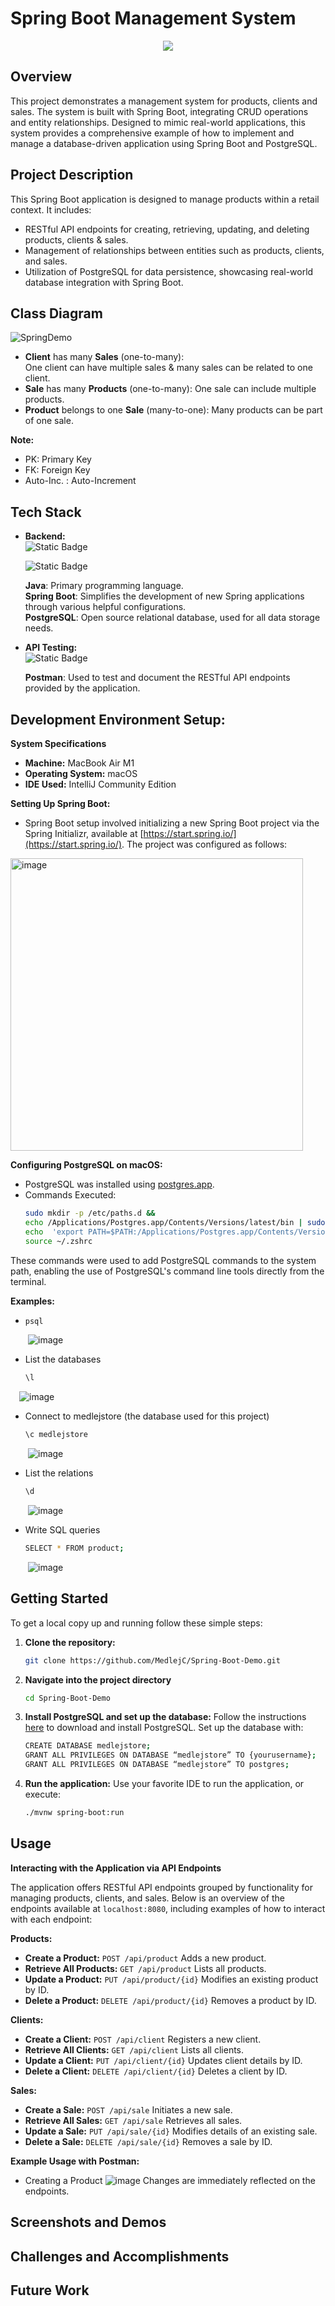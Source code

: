 # Spring Boot Management System

<p align="center"> 
<img src="https://skillicons.dev/icons?i=java,spring,postgresql,postman,idea"/>
</p>


## Overview
This project demonstrates a management system for products, clients and sales. The system is built with Spring Boot, integrating CRUD operations and entity relationships. Designed to mimic real-world applications, this system provides a comprehensive example of how to implement and manage a database-driven application using Spring Boot and PostgreSQL.

## Project Description
This Spring Boot application is designed to manage products within a retail context. It includes:
- RESTful API endpoints for creating, retrieving, updating, and deleting products, clients & sales.
- Management of relationships between entities such as products, clients, and sales.
- Utilization of PostgreSQL for data persistence, showcasing real-world database integration with Spring Boot.

## Class Diagram

![SpringDemo](https://github.com/MedlejC/Spring-Boot-Demo/assets/127014173/ba93fc06-d247-4148-b2a8-340ca1cf66a7)

- **Client** has many **Sales** (one-to-many):  
  One client can have multiple sales & many sales can be related to one client.
- **Sale** has many **Products** (one-to-many):
  One sale can include multiple products.
- **Product** belongs to one **Sale** (many-to-one): 
  Many products can be part of one sale.

**Note:** 
- PK: Primary Key
- FK: Foreign Key
- Auto-Inc. : Auto-Increment


## Tech Stack
-  **Backend:**  
  ![Static Badge](https://img.shields.io/badge/Spring-%236DB33F?style=for-the-badge&logo=spring&labelColor=black)

	![Static Badge](https://img.shields.io/badge/postgresql-%234169E1?style=for-the-badge&logo=postgresql&labelColor=black)

	 **Java**: Primary programming language.  
	 **Spring Boot**: Simplifies the development of new Spring applications through various helpful configurations.  
	 **PostgreSQL**: Open source relational database, used for all data storage needs.  
 
- **API Testing:**   
 ![Static Badge](https://img.shields.io/badge/postman-%23FF6C37?style=for-the-badge&logo=postman&labelColor=black)

  **Postman**: Used to test and document the RESTful API endpoints provided by the application.

## Development Environment Setup:
**System Specifications**
-   **Machine:** MacBook Air M1
-   **Operating System:** macOS
- **IDE Used:** IntelliJ Community Edition

**Setting Up Spring Boot:**
-   Spring Boot setup involved initializing a new Spring Boot project via the Spring Initializr, available at [https://start.spring.io/](https://start.spring.io/). The project was configured as follows:
<img width="468" alt="image" src="https://github.com/MedlejC/Spring-Boot-Demo/assets/127014173/3ab48cd3-abae-494d-90c2-2435a60ab9b6">

**Configuring PostgreSQL on macOS:**

-   PostgreSQL was installed using [postgres.app](https://postgres.app/).
-   Commands Executed:
	```bash
	sudo mkdir -p /etc/paths.d && 
	echo /Applications/Postgres.app/Contents/Versions/latest/bin | sudo tee /etc/paths.d/postgresapp 
	echo  'export PATH=$PATH:/Applications/Postgres.app/Contents/Versions/latest/bin' >> ~/.zshrc 
	source ~/.zshrc
These commands were used to add PostgreSQL commands to the system path, enabling the use of PostgreSQL's command line tools directly from the terminal. 

**Examples:**
- ```bash
  psql
&emsp;&emsp;![image](https://github.com/MedlejC/Spring-Boot-Demo/assets/127014173/cae2140d-10ee-4ad7-ba76-b1dc1e9b034d)
- List the databases
  ```bash
  \l
&emsp;![image](https://github.com/MedlejC/Spring-Boot-Demo/assets/127014173/2eb5e03d-22dd-470c-b9b7-63d985ca37a5)
- Connect to medlejstore (the database used for this project)
  ```bash
  \c medlejstore
&emsp;&emsp;![image](https://github.com/MedlejC/Spring-Boot-Demo/assets/127014173/20e5581e-39c0-4919-bebe-4427ad1cb5fa)
- List the relations
  ```bash
  \d
&emsp;&emsp;![image](https://github.com/MedlejC/Spring-Boot-Demo/assets/127014173/df8da8f9-b50a-420e-950d-d572b9e5eac0)
- Write SQL queries
  ```bash
  SELECT * FROM product;
&emsp;&emsp;![image](https://github.com/MedlejC/Spring-Boot-Demo/assets/127014173/a67827f7-56af-4b20-b92c-42eae5604a7a)




## Getting Started
To get a local copy up and running follow these simple steps:

1. **Clone the repository:**
   ```bash
   git clone https://github.com/MedlejC/Spring-Boot-Demo.git
2. **Navigate into the project directory**
	```bash
	cd Spring-Boot-Demo
3. **Install PostgreSQL and set up the database:**
	Follow the instructions [here](https://postgresapp.com/) to download and install PostgreSQL. Set up the
	database with: 
	```bash
	CREATE DATABASE medlejstore;
	GRANT ALL PRIVILEGES ON DATABASE “medlejstore” TO {yourusername};
	GRANT ALL PRIVILEGES ON DATABASE “medlejstore” TO postgres;
4. **Run the application:**
	Use your favorite IDE to run the application, or execute:
	```bash
	./mvnw spring-boot:run
 
## Usage
**Interacting with the Application via API Endpoints**

The application offers RESTful API endpoints grouped by functionality for managing products, clients, and sales. Below is an overview of the endpoints available at `localhost:8080`, including examples of how to interact with each endpoint:

**Products:**

-   **Create a Product:** `POST /api/product`
     Adds a new product.
-   **Retrieve All Products:** `GET /api/product`
    Lists all products.
-   **Update a Product:** `PUT /api/product/{id}`
    Modifies an existing product by ID.
-   **Delete a Product:** `DELETE /api/product/{id}`
    Removes a product by ID.
    
**Clients:**

-   **Create a Client:** `POST /api/client`
	Registers a new client.
-   **Retrieve All Clients:** `GET /api/client`
    Lists all clients.
-   **Update a Client:** `PUT /api/client/{id}`
    Updates client details by ID.
-   **Delete a Client:** `DELETE /api/client/{id}`
    Deletes a client by ID.

**Sales:**

-   **Create a Sale:** `POST /api/sale`
    Initiates a new sale.
-   **Retrieve All Sales:** `GET /api/sale`
    Retrieves all sales.
-   **Update a Sale:** `PUT /api/sale/{id}`
    Modifies details of an existing sale.
-   **Delete a Sale:** `DELETE /api/sale/{id}`
    Removes a sale by ID.

**Example Usage with Postman:**
- Creating a Product
![image](https://github.com/MedlejC/Spring-Boot-Demo/assets/127014173/244d842a-0240-4cc2-b130-90f4cfeb43f3)
Changes are immediately reflected on the endpoints.

## Screenshots and Demos



  

## Challenges and Accomplishments

## Future Work
